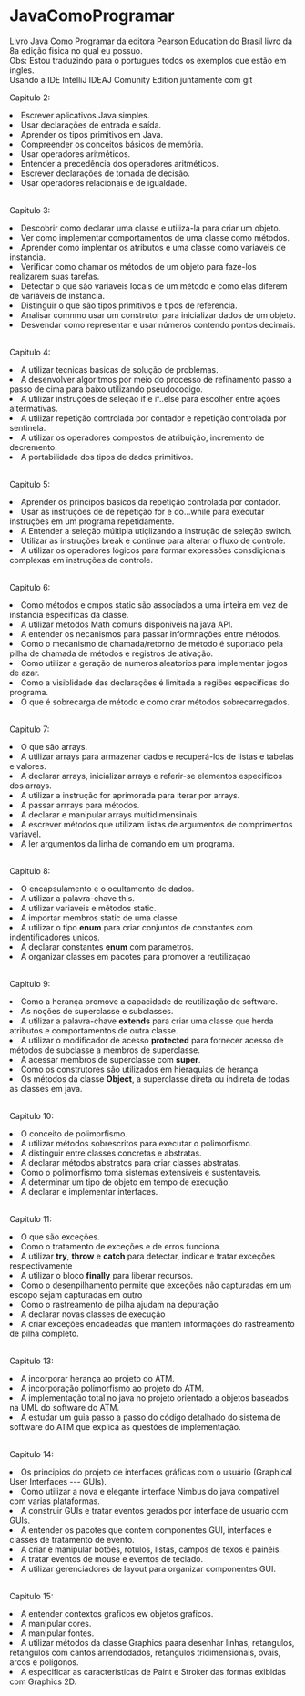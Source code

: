 # JavaComoProgramar
Livro Java Como Programar da editora Pearson Education do Brasil livro da 8a edição fisica no qual eu possuo.</br>
Obs: Estou traduzindo para o portugues todos os exemplos que estão em ingles.</br>
Usando a IDE IntelliJ IDEAJ Comunity Edition juntamente com git</br>

<p>Capitulo 2:</p> 
            <li>Escrever aplicativos Java simples.</li>
            <li>Usar declarações de entrada e saída.</li>
            <li>Aprender os tipos primitivos em Java.</li>
            <li>Compreender os conceitos básicos de memória.</li>
            <li>Usar operadores aritméticos.</li>
            <li>Entender a precedência dos operadores aritméticos.</li>
            <li>Escrever declarações de tomada de decisão.</li>
            <li>Usar operadores relacionais e de igualdade.</li></br>
            
<p>Capitulo 3:</p> 
            <li>Descobrir como declarar uma classe e utiliza-la para criar um objeto.</li>
            <li>Ver como implementar comportamentos de uma classe como métodos.</li>
            <li>Aprender como implentar os atributos e uma classe como variaveis de instancia.</li>
            <li>Verificar como chamar os métodos de um objeto para faze-los realizarem suas tarefas.</li>
            <li>Detectar o que são variaveis locais de um método e como  elas diferem de variáveis de instancia.</li>
            <li>Distinguir o que são tipos primitivos e tipos de referencia.</li>
            <li>Analisar comnmo usar um construtor para inicializar dados de um objeto.</li>
            <li>Desvendar como representar e usar números contendo pontos decimais.</li></br>

<p>Capitulo 4:</p> 
            <li>A utilizar tecnicas basicas de solução de problemas.</li>
            <li>A desenvolver algoritmos por meio do processo de refinamento passo a passo de cima para baixo utilizando pseudocodigo.</li>
            <li>A utilizar instruções de seleção if e if..else para escolher entre ações altermativas.</li>
            <li>A utilizar repetição controlada por contador e repetição controlada por sentinela.</li>
            <li>A utilizar os operadores compostos de atribuição, incremento de decremento.</li>
            <li>A portabilidade dos tipos de dados primitivos.</li></br>

<p>Capitulo 5:</p> 
            <li>Aprender os principos basicos da repetição controlada por contador.</li>
            <li>Usar as instruções de de repetição for e do...while para executar instruções em um programa repetidamente.</li>
            <li>A Entender a seleção múltipla utiçlizando a instrução de seleção switch.</li>
            <li>Utilizar as instruções break e continue para alterar o fluxo de controle.</li>
            <li>A utilizar os operadores lógicos para formar expressões consdiçionais complexas em instruções de controle.</li></br>

<p>Capitulo 6:</p> 
            <li>Como métodos e cmpos static são associados a uma inteira em vez de instancia especificas da classe.</li>       
            <li>A utilizar metodos Math comuns disponiveis na java API.</li>
            <li>A entender os necanismos para passar informnações entre métodos.</li>
            <li>Como o mecanismo de chamada/retorno de método é suportado pela pilha de chamada de métodos e registros de ativação.</li>
            <li>Como utilizar a geração de numeros aleatorios para implementar jogos de azar.</li>
            <li>Como a visiblidade das declarações é limitada a regiões especificas do programa.</li>
            <li>O que é sobrecarga de método e como crar métodos sobrecarregados.</li></br>

<p>Capitulo 7:</p> 
            <li>O que são arrays.</li>
            <li>A utilizar arrays para armazenar dados e recuperá-los de listas e tabelas e valores.</li>
            <li>A declarar arrays, inicializar arrays e referir-se elementos especificos dos arrays.</li>
            <li>A utilizar a instrução for aprimorada para iterar por arrays.</li>
            <li>A passar arrrays para métodos.</li>
            <li>A declarar e manipular arrays multidimensinais.</li>
            <li>A escrever métodos que utilizam listas de argumentos de comprimentos variavel.</li>
            <li>A ler argumentos da linha de comando em um programa.</li></br>
            
<p>Capitulo 8:</p>
            <li>O encapsulamento e o ocultamento de dados.</li>
            <li>A utilizar a palavra-chave this.</li>
            <li>A utilizar variaveis e métodos static.</li>
            <li>A importar membros static de uma classe</li>
            <li>A utilizar o tipo <b>enum</b> para criar conjuntos de constantes com indentificadores unicos.</li>
            <li>A declarar constantes <b>enum</b> com parametros.</li>
            <li>A organizar classes em pacotes para promover a reutilizaçao</li></br>

<p>Capitulo 9:</p>
             <li>Como a herança promove a capacidade de reutilização de software.</li>
             <li>As noções de superclasse e subclasses.</li>
             <li>A utilizar a palavra-chave <b>extends</b> para criar uma classe que herda atributos e comportamentos de outra classe.</li>
             <li>A utilizar o modificador de acesso <b>protected</b> para fornecer acesso de métodos de subclasse a membros de superclasse.</li>
             <li>A acessar membros de superclasse com <b>super</b>.</li>
             <li>Como os construtores são utilizados em hieraquias de herança</li>
             <li>Os métodos da classe <b>Object</b>, a superclasse direta ou indireta de todas as classes em java.</li></br>

<p>Capitulo 10:</p>
             <li>O conceito de polimorfismo.</li>
             <li>A utilizar métodos sobrescritos para executar o polimorfismo.</li>
             <li>A distinguir entre classes concretas e abstratas.</li>
             <li>A declarar métodos abstratos para criar classes abstratas.</li>
             <li>Como o polimorfismo toma sistemas extensiveis e sustentaveis.</li>
             <li>A determinar um tipo de objeto em tempo de execução.</li>
             <li>A declarar e implementar interfaces.</li></br>

<p>Capitulo 11:</p>
              <li>O que são exceções.</li>
              <li>Como o tratamento de exceções e de erros funciona.</li>
              <li>A utilizar <b>try</b>, <b>throw</b> e <b>catch</b> para detectar, indicar e tratar exceções respectivamente</li>
              <li>A utilizar o bloco <b>finally</b> para liberar recursos.</li>
              <li>Como o desenpilhamento permite que exceções não capturadas em um escopo sejam capturadas em outro </li>
              <li>Como o rastreamento de pilha ajudam na depuração</li>
              <li>A declarar novas classes de execução</li>
             <li>A criar exceções encadeadas que mantem informações do rastreamento de pilha completo.</li></br>

<p>Capitulo 13:</p>
              <li>A incorporar herança ao projeto do ATM.</li>
              <li>A incorporação polimorfismo ao projeto do ATM.</li>
              <li>A implementação total no java no projeto orientado a objetos baseados na UML do software do ATM.</li>
              <li>A estudar um guia passo a passo do código detalhado do sistema de software do ATM
              que explica as questões de implementação.</li></br>

 <p>Capitulo 14:</p>
              <li>Os principios do projeto de interfaces gráficas com o usuário (Graphical User Interfaces --- GUIs).</li>
              <li>Como utilizar a nova e elegante interface Nimbus do java compativel com varias plataformas.</li>
              <li>A construir GUIs e tratar eventos gerados por interface de usuario com GUIs.</li>
              <li>A entender os pacotes que contem componentes GUI, interfaces e classes de tratamento de evento.</li>
              <li>A criar e manipular botões, rotulos, listas, campos de texos e painéis.</li>
              <li>A tratar eventos de mouse e eventos de teclado.</li>
              <li>A utilizar gerenciadores de layout para organizar componentes GUI.</li></br>
     
 <p>Capitulo 15:</p>
              <li>A entender contextos graficos ew objetos graficos.</li>
              <li>A manipular cores.</li>
              <li>A manipular fontes.</li>
              <li>A utilizar métodos da classe Graphics paara desenhar linhas, retangulos, retangulos com cantos arrendodados, retangulos tridimensionais, ovais, arcos e poligonos.</li>
              <li>A especificar as caracteristicas de Paint e Stroker das formas exibidas com Graphics 2D.</li>
              


